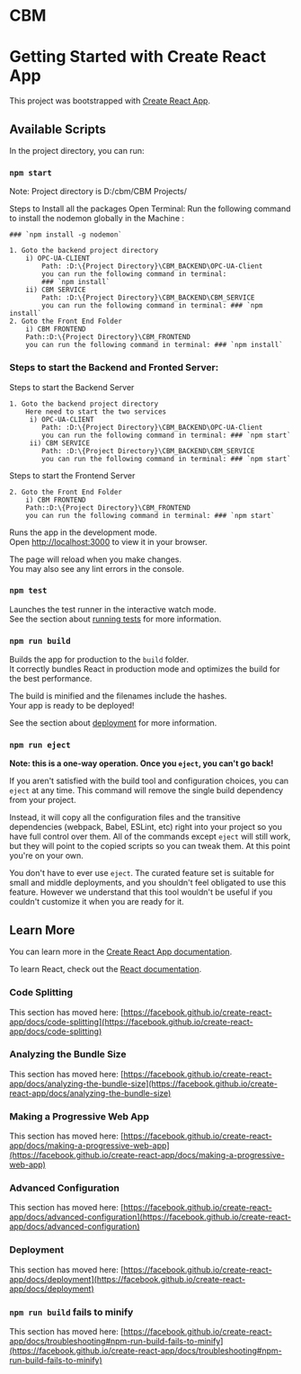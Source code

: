 # CBM

# Getting Started with Create React App

This project was bootstrapped with [Create React App](https://github.com/facebook/create-react-app).

## Available Scripts

In the project directory, you can run:

### `npm start`

Note: Project directory is D:/cbm/CBM Projects/

Steps to Install all the packages
    Open Terminal:
    Run the following command to install the nodemon globally in the Machine : 
    
    ### `npm install -g nodemon`

    1. Goto the backend project directory
        i) OPC-UA-CLIENT
            Path: :D:\{Project Directory}\CBM_BACKEND\OPC-UA-Client
            you can run the following command in terminal:
            ### `npm install`
        ii) CBM SERVICE 
            Path: :D:\{Project Directory}\CBM_BACKEND\CBM_SERVICE
            you can run the following command in terminal: ### `npm install`
    2. Goto the Front End Folder
        i) CBM FRONTEND
        Path::D:\{Project Directory}\CBM_FRONTEND
        you can run the following command in terminal: ### `npm install`


### Steps to start the Backend and Fronted Server:

Steps to start the Backend Server

    1. Goto the backend project directory
        Here need to start the two services
         i) OPC-UA-CLIENT
            Path: :D:\{Project Directory}\CBM_BACKEND\OPC-UA-Client
            you can run the following command in terminal: ### `npm start`
         ii) CBM SERVICE 
            Path: :D:\{Project Directory}\CBM_BACKEND\CBM_SERVICE
            you can run the following command in terminal: ### `npm start`

Steps to start the Frontend Server

    2. Goto the Front End Folder
        i) CBM FRONTEND
        Path::D:\{Project Directory}\CBM_FRONTEND
        you can run the following command in terminal: ### `npm start`

Runs the app in the development mode.\
Open [http://localhost:3000](http://localhost:3000) to view it in your browser.

The page will reload when you make changes.\
You may also see any lint errors in the console.

### `npm test`

Launches the test runner in the interactive watch mode.\
See the section about [running tests](https://facebook.github.io/create-react-app/docs/running-tests) for more information.

### `npm run build`

Builds the app for production to the `build` folder.\
It correctly bundles React in production mode and optimizes the build for the best performance.

The build is minified and the filenames include the hashes.\
Your app is ready to be deployed!

See the section about [deployment](https://facebook.github.io/create-react-app/docs/deployment) for more information.

### `npm run eject`

**Note: this is a one-way operation. Once you `eject`, you can't go back!**

If you aren't satisfied with the build tool and configuration choices, you can `eject` at any time. This command will remove the single build dependency from your project.

Instead, it will copy all the configuration files and the transitive dependencies (webpack, Babel, ESLint, etc) right into your project so you have full control over them. All of the commands except `eject` will still work, but they will point to the copied scripts so you can tweak them. At this point you're on your own.

You don't have to ever use `eject`. The curated feature set is suitable for small and middle deployments, and you shouldn't feel obligated to use this feature. However we understand that this tool wouldn't be useful if you couldn't customize it when you are ready for it.

## Learn More

You can learn more in the [Create React App documentation](https://facebook.github.io/create-react-app/docs/getting-started).

To learn React, check out the [React documentation](https://reactjs.org/).

### Code Splitting

This section has moved here: [https://facebook.github.io/create-react-app/docs/code-splitting](https://facebook.github.io/create-react-app/docs/code-splitting)

### Analyzing the Bundle Size

This section has moved here: [https://facebook.github.io/create-react-app/docs/analyzing-the-bundle-size](https://facebook.github.io/create-react-app/docs/analyzing-the-bundle-size)

### Making a Progressive Web App

This section has moved here: [https://facebook.github.io/create-react-app/docs/making-a-progressive-web-app](https://facebook.github.io/create-react-app/docs/making-a-progressive-web-app)

### Advanced Configuration

This section has moved here: [https://facebook.github.io/create-react-app/docs/advanced-configuration](https://facebook.github.io/create-react-app/docs/advanced-configuration)

### Deployment

This section has moved here: [https://facebook.github.io/create-react-app/docs/deployment](https://facebook.github.io/create-react-app/docs/deployment)

### `npm run build` fails to minify

This section has moved here: [https://facebook.github.io/create-react-app/docs/troubleshooting#npm-run-build-fails-to-minify](https://facebook.github.io/create-react-app/docs/troubleshooting#npm-run-build-fails-to-minify)
